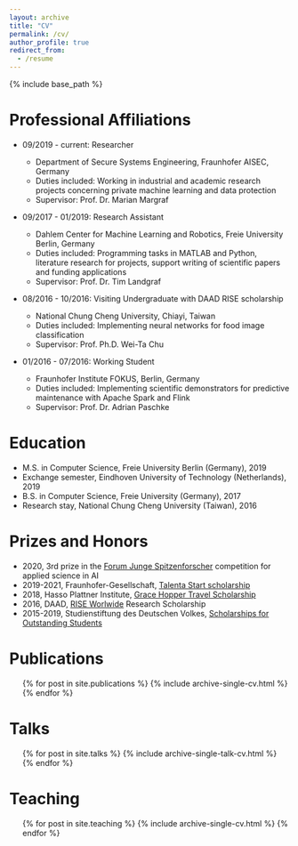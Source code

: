 ```yaml
---
layout: archive
title: "CV"
permalink: /cv/
author_profile: true
redirect_from:
  - /resume
---
```


{% include base_path %}

Professional Affiliations
======
* 09/2019 - current: Researcher
  * Department of Secure Systems Engineering, Fraunhofer AISEC, Germany
  * Duties included: Working in industrial and academic research projects concerning private machine learning and data protection
  * Supervisor: Prof. Dr. Marian Margraf
  
* 09/2017 - 01/2019: Research Assistant
  * Dahlem Center for Machine Learning and Robotics, Freie University Berlin, Germany
  * Duties included: Programming tasks in MATLAB and Python, literature research for projects, support writing of scientific papers and funding applications
  * Supervisor: Prof. Dr. Tim Landgraf
  
* 08/2016 - 10/2016: Visiting Undergraduate with DAAD RISE scholarship
  * National Chung Cheng University, Chiayi, Taiwan
  * Duties included: Implementing neural networks for food image classification
  * Supervisor: Prof. Ph.D. Wei-Ta Chu

* 01/2016 - 07/2016: Working Student
  * Fraunhofer Institute FOKUS, Berlin, Germany
  * Duties included: Implementing scientific demonstrators for predictive maintenance with Apache Spark and Flink
  * Supervisor: Prof. Dr. Adrian Paschke

Education
======

* M.S. in Computer Science, Freie University Berlin (Germany), 2019
* Exchange semester, Eindhoven University of Technology (Netherlands), 2019 
* B.S. in Computer Science, Freie University (Germany), 2017
* Research stay, National Chung Cheng University (Taiwan), 2016
 
 
Prizes and Honors
======
* 2020, 3rd prize in the [Forum Junge Spitzenforscher](http://forumjungespitzenforscher.de/en/review-2020/) competition for applied science in AI
* 2019-2021, Fraunhofer-Gesellschaft, [Talenta Start scholarship](https://www.fraunhofer.de/de/jobs-und-karriere/wissenschaftlerinnen/fraunhofer-talenta/start.html)
* 2018, Hasso Plattner Institute, [Grace Hopper Travel Scholarship](https://hpi.de/news/jahrgaenge/2018/grace-hopper-celebration-stipendiatinnen-reisen-in-die-usa.html)
* 2016, DAAD, [RISE Worlwide](https://www.daad.de/rise/en/rise-worldwide/) Research Scholarship
* 2015-2019, Studienstiftung des Deutschen Volkes, [Scholarships for Outstanding Students](https://www.studienstiftung.de/en/about-us/)

Publications
======
  <ul>{% for post in site.publications %}
    {% include archive-single-cv.html %}
  {% endfor %}</ul>
  
Talks
======
  <ul>{% for post in site.talks %}
    {% include archive-single-talk-cv.html %}
  {% endfor %}</ul>
  
Teaching
======
  <ul>{% for post in site.teaching %}
    {% include archive-single-cv.html %}
  {% endfor %}</ul>
  

